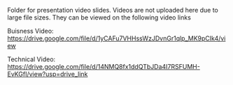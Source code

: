 Folder for presentation video slides.
Videos are not uploaded here due to large file sizes. 
They can be viewed on the following video links

Buisness Video: https://drive.google.com/file/d/1yCAFu7VHHssWzJDvnGr1qlp_MK9pCIk4/view

Technical Video: https://drive.google.com/file/d/14NMQ8fx1ddQTbJDa4I7RSFUMH-EvKGfI/view?usp=drive_link
